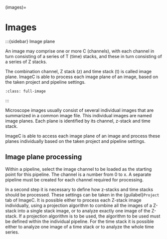 (images)=
# Images

:::{sidebar} Image plane

An image may comprise one or more C (channels), with each channel in turn consisting of a series of T (time) stacks, and these in turn consisting of a series of Z stacks.

The combination channel, Z stack (z) and time stack (t) is called image plane.
ImageC is able to process each image plane of an image, based on the taken project and pipeline settings.


```{image} images/image_channels.drawio.svg
:class: full-image
```

:::

Microscope images usually consist of several individual images that are summarized in a common image file.
This individual images are named image planes.
Each plane is identified by its channel, z-stack and time stack.

ImageC is able to access each image plane of an image and process these planes individually based on the taken project and pipeline settings.

## Image plane processing

Within a pipeline, select the image channel to be loaded as the starting point for this pipeline.
The channel is a number from 0 to x.
A separate pipeline must be created for each channel required for processing.

In a second step it is necessary to define how z-stacks and time stacks should be processed.
These settings can be taken in the {guilabel}`Project` tab of ImageC.
It is possible either to process each Z-stack image individually, using a projection algorithm to combine all the images of a Z-stack into a single stack image, or to analyze exactly one image of the Z-stack.
If a projection algorithm is to be used, the algorithm to be used must be defined within the individual pipeline.
For the time stack it is possible either to analyze one image of a time stack or to analyze the whole time series.

